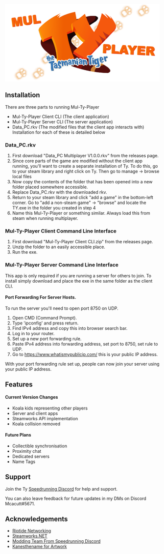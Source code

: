 
![Mul-Ty-Player](/Multyplayer%20logo.png)

## Installation

There are three parts to running Mul-Ty-Player
  - Mul-Ty-Player Client CLI (The client application)
  - Mul-Ty-Player Server CLI (The server application)
  - Data_PC.rkv (The modified files that the client app interacts with)
Installation for each of these is detailed below

### Data_PC.rkv
1. First download "Data_PC Multiplayer V1.0.0.rkv" from the releases page.
2. Since core parts of the game are modified without the client app running, you'll want to create a separate installation of Ty. To do this, go to your steam library and right click on Ty. Then go to manage -> browse local files
3. Now copy the contents of the folder that has been opened into a new folder placed somewhere accessible.
4. Replace Data_PC.rkv with the downloaded rkv.
5. Return to your steam library and click "add a game" in the bottom-left corner. Go to "add a non-steam game" -> "browse" and locate the TY.exe in the folder you created in step 4
6. Name this Mul-Ty-Player or something similar. Always load this from steam when running multiplayer.

### Mul-Ty-Player Client Command Line Interface
1. First download "Mul-Ty-Player Client CLI.zip" from the releases page.
2. Unzip the folder to an easily accessible place.
3. Run the exe.

### Mul-Ty-Player Server Command Line Interface
This app is only required if you are running a server for others to join.
To install simply download and place the exe in the same folder as the client CLI.

#### Port Forwarding For Server Hosts.
To run the server you'll need to open port 8750 on UDP.

1. Open CMD (Command Prompt).
2. Type 'ipconfig' and press return.
3. Find IPv4 address and copy this into browser search bar.
4. Log in to your router.
5. Set up a new port forwarding rule.
6. Paste IPv4 address into forwarding address, set port to 8750, set rule to UDP.
7. Go to https://www.whatismypublicip.com/ this is your public IP address.

With your port forwarding rule set up, people can now join your server using your public IP address.
## Features

#### Current Version Changes
- Koala kids representing other players
- Server and client apps
- Steamworks API implementation
- Koala collision removed

#### Future Plans
- Collectible synchronisation
- Proximity chat
- Dedicated servers
- Name Tags
## Support

Join the Ty [Speedrunning Discord](https://discord.gg/YvGMBMM36V) for help and support.

You can also leave feedback for future updates in my DMs on Discord Mcacutt#5671.


## Acknowledgements

 - [Riptide Networking](https://github.com/RiptideNetworking/Riptide)
 - [Steamworks.NET](https://github.com/rlabrecque/Steamworks.NET)
 - [Modding Team From Speedrunning Discord](https://discord.gg/YvGMBMM36V)
 - [Kanesthename for Artwork](https://www.deviantart.com/kanesthename/art/Ty-The-Tasmanian-Tiger-Logo-Recreation-Render-271468546)
 